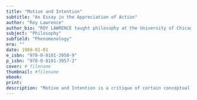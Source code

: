 ```yaml
---
title: "Motive and Intention"
subtitle: "An Essay in the Appreciation of Action"
author: "Roy Lawrence"
author_bio: "ROY LAWRENCE taught philosophy at the University of Chicago and was a law and humanities fellow at the Law School of the University of Chicago."
subject: "Philosophy"
subfield: "Phenomenology"
era: ""
date: 1988-01-01
e_isbn: "978-0-8101-3958-9"
p_isbn: "978-0-8101-3957-2"
cover: # filename
thumbnail: #filename
ebook:
print:
description: "Motive and Intention is a critique of certain conceptual foundations of the description and judgment of human action. Drawing on sources such as narrative history, Roy Lawrence analyzes examples of such assessments and provides and independent base for appraising familiar and tenacious theoretical presumptions. In so doing he illuminates many persistent issues of common interest in the social sciences, humanities, and law."
---
```

